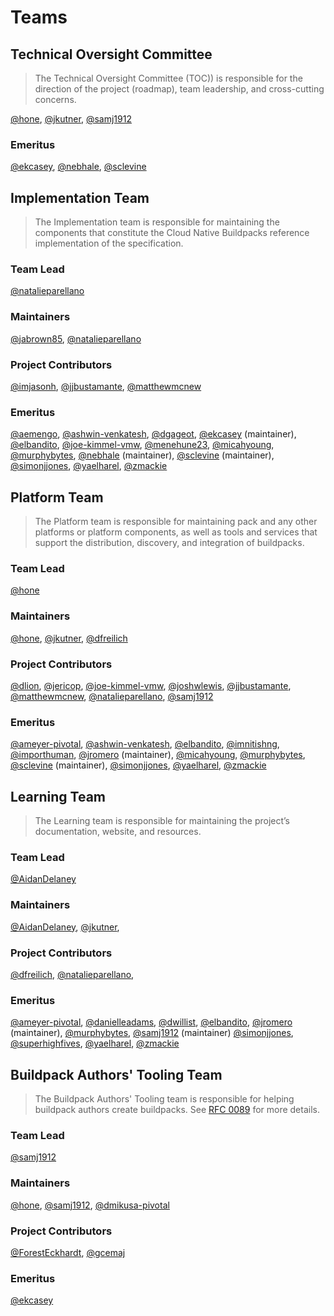 # Teams

## Technical Oversight Committee

> The Technical Oversight Committee (TOC)) is responsible for the direction of the project (roadmap), team leadership, and cross-cutting concerns.

[@hone][@hone],
[@jkutner][@jkutner],
[@samj1912][@samj1912]

### Emeritus

[@ekcasey][@ekcasey],
[@nebhale][@nebhale],
[@sclevine][@sclevine]

## Implementation Team

> The Implementation team is responsible for maintaining the components that constitute the Cloud Native Buildpacks reference implementation of the specification.

### Team Lead

[@natalieparellano][@natalieparellano]

### Maintainers

[@jabrown85][@jabrown85],
[@natalieparellano][@natalieparellano]

### Project Contributors

[@imjasonh][@imjasonh],
[@jjbustamante][@jjbustamante],
[@matthewmcnew][@matthewmcnew]

### Emeritus

[@aemengo][@aemengo],
[@ashwin-venkatesh][@ashwin-venkatesh],
[@dgageot][@dgageot],
[@ekcasey][@ekcasey] (maintainer),
[@elbandito][@elbandito],
[@joe-kimmel-vmw][@joe-kimmel-vmw],
[@menehune23][@menehune23],
[@micahyoung][@micahyoung],
[@murphybytes][@murphybytes],
[@nebhale][@nebhale] (maintainer),
[@sclevine][@sclevine] (maintainer),
[@simonjjones][@simonjjones],
[@yaelharel][@yaelharel],
[@zmackie][@zmackie]

## Platform Team

> The Platform team is responsible for maintaining pack and any other platforms or platform components, as well as tools and services that support the distribution, discovery, and integration of buildpacks.

### Team Lead

[@hone][@hone]

### Maintainers

[@hone][@hone],
[@jkutner][@jkutner],
[@dfreilich][@dfreilich]

### Project Contributors

[@dlion][@dlion],
[@jericop][@jericop],
[@joe-kimmel-vmw][@joe-kimmel-vmw],
[@joshwlewis][@joshwlewis],
[@jjbustamante][@jjbustamante],
[@matthewmcnew][@matthewmcnew],
[@natalieparellano][@natalieparellano],
[@samj1912][@samj1912]

### Emeritus

[@ameyer-pivotal][@ameyer-pivotal],
[@ashwin-venkatesh][@ashwin-venkatesh],
[@elbandito][@elbandito],
[@imnitishng][@imnitishng],
[@importhuman][@importhuman],
[@jromero][@jromero] (maintainer),
[@micahyoung][@micahyoung],
[@murphybytes][@murphybytes],
[@sclevine][@sclevine] (maintainer),
[@simonjjones][@simonjjones],
[@yaelharel][@yaelharel],
[@zmackie][@zmackie]

## Learning Team

> The Learning team is responsible for maintaining the project’s documentation, website, and resources.

### Team Lead

[@AidanDelaney][@AidanDelaney]

### Maintainers

[@AidanDelaney][@AidanDelaney],
[@jkutner][@jkutner],

### Project Contributors

[@dfreilich][@dfreilich],
[@natalieparellano][@natalieparellano],

### Emeritus

[@ameyer-pivotal][@ameyer-pivotal],
[@danielleadams][@danielleadams],
[@dwillist][@dwillist],
[@elbandito][@elbandito],
[@jromero][@jromero] (maintainer),
[@murphybytes][@murphybytes],
[@samj1912][@samj1912] (maintainer)
[@simonjjones][@simonjjones],
[@superhighfives][@superhighfives],
[@yaelharel][@yaelharel],
[@zmackie][@zmackie]

## Buildpack Authors' Tooling Team

> The Buildpack Authors' Tooling team is responsible for helping buildpack authors create buildpacks. See [RFC 0089](https://github.com/buildpacks/rfcs/blob/main/text/0089-buildpack-authors-tooling-subteam.md) for more details.

### Team Lead

[@samj1912][@samj1912]

### Maintainers

[@hone][@hone],
[@samj1912][@samj1912],
[@dmikusa-pivotal][@dmikusa-pivotal]

### Project Contributors

[@ForestEckhardt][@ForestEckhardt],
[@gcemaj][@gcemaj]

### Emeritus

[@ekcasey][@ekcasey]

[@AidanDelaney]: https://github.com/AidanDelaney
[@AswinTimalsina]: https://github.com/AswinTimalsina
[@Brahyt]: https://github.com/Brahyt
[@ForestEckhardt]: https://github.com/foresteckhardt
[@aemengo]: https://github.com/aemengo
[@ameyer-pivotal]: https://github.com/ameyer-pivotal
[@ashwin-venkatesh]: https://github.com/ashwin-venkatesh
[@danielleadams]: https://github.com/danielleadams
[@dfreilich]: https://github.com/dfreilich
[@dgageot]: https://github.com/dgageot
[@dlion]: https://github.com/dlion
[@dmikusa-pivotal]: https://github.com/dmikusa-pivotal
[@dwillist]: https://github.com/dwillist
[@ekcasey]: https://github.com/ekcasey
[@elbandito]: https://github.com/elbandito
[@gcemaj]: https://github.com/gcemaj
[@hone]: https://github.com/hone
[@imjasonh]: https://github.com/imjasonh
[@imnitishng]: https://github.com/imnitishng
[@importhuman]: https://github.com/importhuman
[@jericop]: https://github.com/jericop
[@jabrown85]: https://github.com/jabrown85
[@jjbustamante]: https://github.com/jjbustamante
[@jkutner]: https://github.com/jkutner
[@joe-kimmel-vmw]: https://github.com/joe-kimmel-vmw
[@joshwlewis]: https://github.com/joshwlewis
[@jromero]: https://github.com/jromero
[@matthewmcnew]: https://github.com/matthewmcnew
[@menehune23]: https://github.com/menehune23
[@micahyoung]: https://github.com/micahyoung
[@mritunjaysharma394]: https://github.com/mritunjaysharma394
[@murphybytes]: https://github.com/murphybytes
[@natalieparellano]: https://github.com/natalieparellano
[@nebhale]: https://github.com/nebhale
[@samj1912]: https://github.com/samj1912
[@sclevine]: https://github.com/sclevine
[@simonjjones]: https://github.com/simonjjones
[@superhighfives]: https://github.com/superhighfives
[@yaelharel]: https://github.com/yaelharel
[@zmackie]: https://github.com/zmackie
